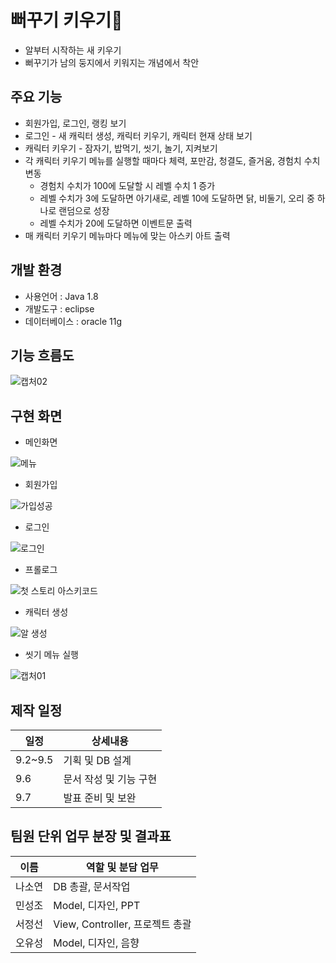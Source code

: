 
# 뻐꾸기 키우기🐣 
* 알부터 시작하는 새 키우기
* 뻐꾸기가 남의 둥지에서 키워지는 개념에서 착안


## 주요 기능
 * 회원가입, 로그인, 랭킹 보기 
 * 로그인 - 새 캐릭터 생성, 캐릭터 키우기, 캐릭터 현재 상태 보기
 * 캐릭터 키우기 - 잠자기, 밥먹기, 씻기, 놀기, 지켜보기
 * 각 캐릭터 키우기 메뉴를 실행할 때마다 체력, 포만감, 청결도, 즐거움, 경험치 수치 변동
    * 경험치 수치가 100에 도달할 시 레벨 수치 1 증가
    * 레벨 수치가 3에 도달하면 아기새로, 레벨 10에 도달하면 닭, 비둘기, 오리 중 하나로 랜덤으로 성장
    * 레벨 수치가 20에 도달하면 이벤트문 출력  
 * 매 캐릭터 키우기 메뉴마다 메뉴에 맞는 아스키 아트 출력 

## 개발 환경
* 사용언어 : Java 1.8
* 개발도구 : eclipse
* 데이터베이스 : oracle 11g

## 기능 흐름도
![캡처02](https://user-images.githubusercontent.com/112371684/189013016-b5ecda01-45fe-4129-973d-31104760ef3a.PNG)


## 구현 화면 
* 메인화면 

![메뉴](https://user-images.githubusercontent.com/112380364/189011709-3ec85e76-834f-4ad4-96fa-123232d42e8c.PNG)

* 회원가입

![가입성공](https://user-images.githubusercontent.com/112380364/189011904-462442bb-43d6-4020-a9bd-5afdec251118.PNG)

* 로그인

![로그인](https://user-images.githubusercontent.com/112380364/189011616-44680309-5ed6-4396-9949-4b0f3b745bd3.PNG)

* 프롤로그

![첫 스토리 아스키코드](https://user-images.githubusercontent.com/112380364/189012143-72da6083-7a51-463c-8343-8c45a9590eb9.PNG)

* 캐릭터 생성

![알 생성](https://user-images.githubusercontent.com/112380364/189012237-6798acc3-802d-483d-bfe7-fb87f9c0bc4c.PNG)

 * 씻기 메뉴 실행

![캡처01](https://user-images.githubusercontent.com/112371684/189012763-d8a73353-8d74-4b08-9088-bc196c0b39c3.PNG)



## 제작 일정
일정|상세내용
---|---|
9.2~9.5|기획 및 DB 설계
9.6|문서 작성 및 기능 구현
9.7|발표 준비 및 보완


## 팀원 단위 업무 분장 및 결과표
이름|역할 및 분담 업무
---|---|
나소연|DB 총괄, 문서작업
민성조|Model, 디자인, PPT
서정선|View, Controller, 프로젝트 총괄
오유성|Model, 디자인, 음향

